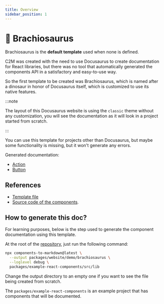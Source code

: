 ```yaml
---
title: Overview
sidebar_position: 1
---
```


# 🦕 Brachiosaurus

Brachiosaurus is the **default template** used when none is defined.

C2M was created with the need to use Docusaurus to create documentation for React libraries, but there was no tool that automatically generated the components API in a satisfactory and easy-to-use way.

So the first template to be created was Brachiosaurus, which is named after a dinosaur in honor of Docusaurus itself, which is customized to use its native features.

:::note

The layout of this Docusaurus website is using the `classic` theme without any customization, you will see the documentation as it will look in a project started from scratch.

:::

You can use this template for projects other than Docusaurus, but maybe some functionality is missing, but it won't generate any errors.

Generated documentation:

- [Action](/demo/brachiosaurus/Action)
- [Button](/demo/brachiosaurus/Button)

## References

- [Template file](https://github.com/megatroom/components-to-markdown/blob/main/packages/components-to-markdown/templates/brachiosaurus.hbs)
- [Source code of the components](https://github.com/megatroom/components-to-markdown/tree/main/packages/example-react-components/src/lib).

## How to generate this doc?

For learning purposes, below is the step used to generate the component documentation using this template.

At the root of the [repository](https://github.com/megatroom/components-to-markdown), just run the following command:

```bash
npx components-to-markdown@latest \
  --output packages/website/demo/brachiosaurus \
  --loglevel debug \
  packages/example-react-components/src/lib
```

Change the output directory to an empty one if you want to see the file being created from scratch.

The `packages/example-react-components` is an example project that has components that will be documented.
